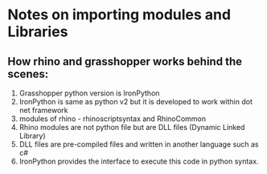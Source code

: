 # Notes on importing modules and Libraries

## How rhino and grasshopper works behind the scenes:
1. Grasshopper python version is IronPython
2. IronPython is same as python v2 but it is developed to work within dot net framework
3. modules of rhino - rhinoscriptsyntax and RhinoCommon
4. Rhino modules are not python file but are DLL files (Dynamic Linked Library)
5. DLL files are pre-compiled files and written in another language such as c#
6. IronPython provides the interface to execute this code in python syntax.
